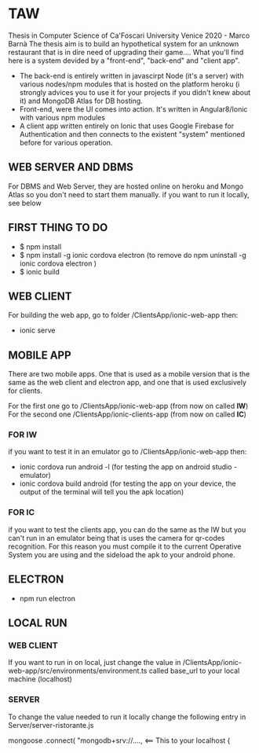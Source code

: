 # TAW
Thesis in Computer Science of Ca'Foscari University Venice 2020 - Marco Barnà
The thesis aim is  to build an hypothetical system for an unknown restaurant that is in dire need of upgrading their game....
What you'll find here is a system devided by a "front-end", "back-end" and "client app".
- The back-end is entirely written in javascirpt Node (it's a server) with various nodes/npm modules that is hosted on the platform heroku (i strongly advices you to use it for your projects if you didn't knew about it) and MongoDB Atlas for DB hosting.
- Front-end, were the UI comes into action. It's written in Angular8/Ionic with various npm modules
- A client app written entirely on Ionic that uses Google Firebase for Authentication and then connects to the existent "system" mentioned before for various operation.

## WEB SERVER AND DBMS
For DBMS and Web Server, they are hosted online on heroku and Mongo Atlas so you don't need to start them manually.
if you want to run it locally, see below

## FIRST THING TO DO

 - $ npm install
 - $ npm install -g ionic cordova electron (to remove do npm uninstall -g ionic cordova electron )
 - $ ionic build


## WEB CLIENT

For building the web app, go to folder /ClientsApp/ionic-web-app
then:
 
 - ionic serve
 

## MOBILE APP

There are two mobile apps. One that is used as a mobile version that is the same as the web client and electron app, and one that is used exclusively for clients.

For the first one go to /ClientsApp/ionic-web-app (from now on called **IW**)
For the second one /ClientsApp/ionic-clients-app (from now on called **IC**)

### FOR IW
if you want to test it in an emulator go to /ClientsApp/ionic-web-app then:

 - ionic cordova run android -l (for testing the app on android studio - emulator)
 - ionic cordova build android (for testing the app on your device, the output of the terminal will tell you the apk location)

### FOR IC
if you want to test the clients app, you can do the same as the IW but you can't run in an emulator being that is uses
the camera for qr-codes recognition. For this reason you must compile it to the current Operative System you are using and the sideload the apk to your android phone.

## ELECTRON
- npm run electron

## LOCAL RUN

### WEB CLIENT
 If you want to run in on local, just change the value in /ClientsApp/ionic-web-app/src/environments/environment.ts
 called base_url to your local machine (localhost)

### SERVER
To change the value needed to run it locally change the following entry in Server/server-ristorante.js

mongoose
  .connect(
    "mongodb+srv://...., <== This to your localhost
    {
